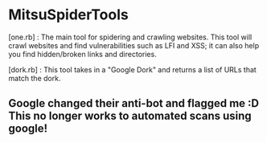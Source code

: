 # MitsuSpiderTools

[one.rb] : The main tool for spidering and crawling websites. This tool will crawl websites and find vulnerabilities such as LFI and XSS; it can also help you find hidden/broken links and directories.

[dork.rb] : This tool takes in a "Google Dork" and returns a list of URLs that match the dork.


## Google changed their anti-bot and flagged me :D This no longer works to automated scans using google!
